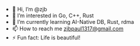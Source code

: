 - 👋 Hi, I’m @zjb
- 👀 I’m interested in Go, C++, Rust
- 🌱 I’m currently learning AI-Native DB, Rust, rdma
- 📫 How to reach me zjbpaul1317@gmail.com
- ⚡ Fun fact: Life is beautiful!

<!---
zjbpaul1317/zjbpaul1317 is a ✨ special ✨ repository because its `README.md` (this file) appears on your GitHub profile.
You can click the Preview link to take a look at your changes.
--->
